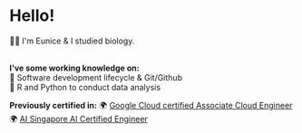 # Hello! 

👋🏼 I'm Eunice & I studied biology. <br><br>

**I've some working knowledge on:**<br>
💼 Software development lifecycle & Git/Github<br>
💼 R and Python to conduct data analysis<br>

**Previously certified in:** 🌍 <a href="https://www.credential.net/profile/eunicesoh237176/wallet">Google Cloud certified Associate Cloud Engineer</a>
🌍 <a href="https://www.credential.net/profile/eunicesoh237176/wallet">AI Singapore AI Certified Engineer</a>

